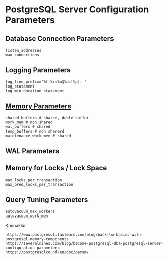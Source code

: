 # PostgreSQL Server Configuration Parameters
## Database Connection Parameters
```
listen_addresses
max_connections
```
## Logging Parameters
```
log_line_prefix='%t:%r:%u@%d:[%p]: '
log_statement
log_min_duration_statement
```
## [Memory Parameters](http://www.interdb.jp/pg/pgsql02.html#_2.2.)
```
shared_buffers # shared, duble buffer
work_mem # non shared
wal_buffers # shared
temp_buffers # non sharerd
maintenance_work_mem # shared
```
## WAL Parameters
## Memory for Locks / Lock Space
```
max_locks_per_transaction
max_pred_locks_per_transaction
```
## Query Tuning Parameters
```
autovacuum_max_workers
autovacuum_work_mem
```

Kaynaklar
```
https://www.postgresql.fastware.com/blog/back-to-basics-with-postgresql-memory-components
https://severalnines.com/blog/become-postgresql-dba-postgresql-server-configuration-parameters
https://postgresqlco.nf/en/doc/param/

```
